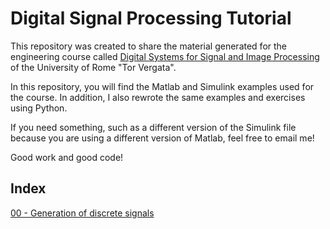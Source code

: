 Digital Signal Processing Tutorial
==

This repository was created to share the material generated for the engineering course called [Digital Systems for Signal and Image Processing](http://elettronica.uniroma2.it/index.php?page=corsi&amp;corso=8037525) of the University of Rome "Tor Vergata".

In this repository, you will find the Matlab and Simulink examples used for the course. In addition, I also rewrote the same examples and exercises using Python.

If you need something, such as a different version of the Simulink file because you are using a different version of Matlab, feel free to email me!

Good work and good code!

## Index

[00 - Generation of discrete signals](https://github.com/Mr-G4rden/tutorial-dsp/)

